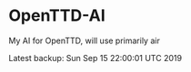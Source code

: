 # OpenTTD-AI
My AI for OpenTTD, will use primarily air

Latest backup: Sun Sep 15 22:00:01 UTC 2019
